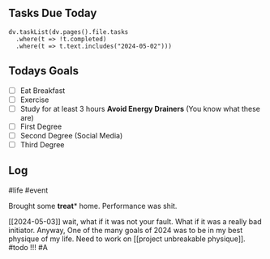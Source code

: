 ## Tasks Due Today
```dataviewjs
dv.taskList(dv.pages().file.tasks 
  .where(t => !t.completed)
  .where(t => t.text.includes("2024-05-02")))
```
## Todays Goals
- [ ] Eat Breakfast
- [ ] Exercise
- [ ] Study for at least 3 hours
**Avoid Energy Drainers** (You know what these are)
- [ ] First Degree
- [ ] Second Degree (Social Media)
- [ ] Third Degree

## Log
#life #event

Brought some **treat*** home.
Performance was shit.

[[2024-05-03]] wait, what if it was not your fault. What if it was a really bad initiator.
Anyway,
One of the many goals of 2024 was to be in my best physique of my life. Need to work on [[project unbreakable physique]]. #todo !!! #A 

